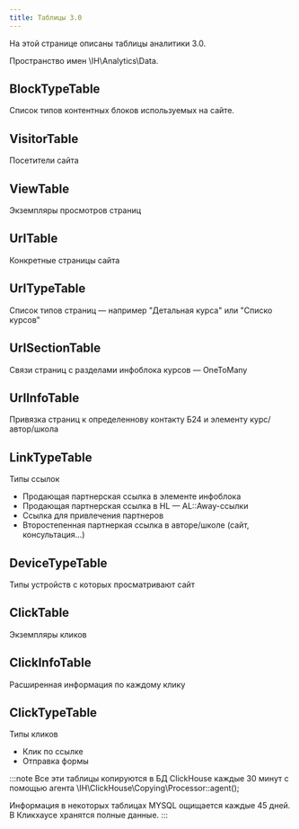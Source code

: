 ```yaml
---
title: Таблицы 3.0
---
```


На этой странице описаны таблицы аналитики 3.0.

Пространство имен \IH\Analytics\Data\.

## BlockTypeTable
Список типов контентных блоков используемых на сайте.


## VisitorTable
Посетители сайта

## ViewTable
Экземпляры просмотров страниц 

## UrlTable
Конкретные страницы сайта

## UrlTypeTable
Список типов страниц — например "Детальная курса" или "Списко курсов"

## UrlSectionTable
Связи страниц с разделами инфоблока курсов — OneToMany

## UrlInfoTable
Привязка страниц к определеннову контакту Б24 и элементу курс/автор/школа

## LinkTypeTable
Типы ссылок
- Продающая партнерская ссылка в элементе инфоблока
- Продающая партнерская ссылка в HL — AL::Away-ссылки
- Ссылка для привлечения партнеров
- Второстепенная партнеркая ссылка в авторе/школе (сайт, консультация...)

## DeviceTypeTable
Типы устройств с которых просматривают сайт

## ClickTable
Экземпляры кликов

## ClickInfoTable
Расширенная информация по каждому клику

## ClickTypeTable
Типы кликов
- Клик по ссылке
- Отправка формы

:::note
Все эти таблицы копируются в БД ClickHouse каждые 30 минут с помощью агента \IH\ClickHouse\Copying\Processor::agent();

Информация в некоторых таблицах MYSQL ощищается каждые 45 дней. В Кликхаусе хранятся полные данные.
:::